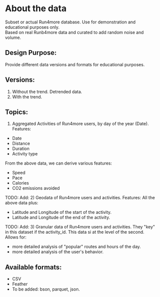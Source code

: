 # About the data
Subset or actual Run4more database. Use for demonstration and educational purposes only.  
Based on real Runb4more data and curated to add random noise and volume.

## Design Purpose:
Provide different data versions and formats for educational purposes.

## Versions:
1) Without the trend. Detrended data.
2) With the trend. 

## Topics:
1) Aggregated Activities of Run4more users, by day of the year (Date).
Features:
* Date
* Distance
* Duration
* Activity type

From the above data, we can derive various features:
* Speed
* Pace
* Calories
* CO2 emissions avoided

TODO: Add:
2) Geodata of Run4more users and activities.
Features:
All the above data plus:
* Latitude and Longitude of the start of the activity.
* Latitude and Longitude of the end of the activity.

TODO: Add:
3) Granular data of Run4more users and activities.
They "key" in this dataset if the activity_id.
This data si at the level of the second.
Allows for:  
* more detailed analysis of "popular" routes and hours of the day.
* more detailed analysis of the user's behavior.

## Available formats:
* CSV
* Feather
* To be added: bson, parquet, json.
 
